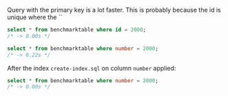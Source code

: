 
Query with the primary key is a lot faster. This is probably because the id is unique where the ``

```sql
select * from benchmarktable where id = 2000;
/* -> 0.00s */

select * from benchmarktable where number = 2000;
/* -> 0.22s */
```

After the index `create-index.sql` on column `number` applied:

```sql
select * from benchmarktable where number = 2000;
/* -> 0.00s */
```